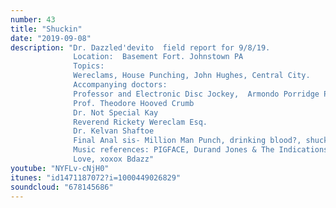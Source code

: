 ```yaml
---
number: 43
title: "Shuckin"
date: "2019-09-08"
description: "Dr. Dazzled'devito  field report for 9/8/19.
              Location:  Basement Fort. Johnstown PA
              Topics:
              Wereclams, House Punching, John Hughes, Central City.
              Accompanying doctors: 
              Professor and Electronic Disc Jockey,  Armondo Porridge Polansky.
              Prof. Theodore Hooved Crumb
              Dr. Not Special Kay
              Reverend Rickety Wereclam Esq.
              Dr. Kelvan Shaftoe
              Final Anal sis- Million Man Punch, drinking blood?, shucking.
              Music references: PIGFACE, Durand Jones & The Indications.
              Love, xoxox Bdazz"
youtube: "NYFLv-cNjH0"
itunes: "id1471187072?i=1000449026829"
soundcloud: "678145686"
---
```

